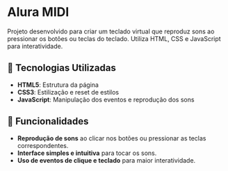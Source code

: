 # Alura MIDI

Projeto desenvolvido para criar um teclado virtual que reproduz sons ao pressionar os botões ou teclas do teclado. Utiliza HTML, CSS e JavaScript para interatividade.

## 🚀 Tecnologias Utilizadas

- **HTML5**: Estrutura da página  
- **CSS3**: Estilização e reset de estilos  
- **JavaScript**: Manipulação dos eventos e reprodução dos sons  

## 📌 Funcionalidades

- **Reprodução de sons** ao clicar nos botões ou pressionar as teclas correspondentes.  
- **Interface simples e intuitiva** para tocar os sons.  
- **Uso de eventos de clique e teclado** para maior interatividade.  



